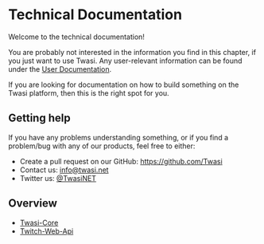 # Technical Documentation
Welcome to the technical documentation!

You are probably not interested in the information you find in this chapter,
if you just want to use Twasi. Any user-relevant information can be found
under the [User Documentation](/user-docs/README.md).

If you are looking for documentation on how to build something on the Twasi
platform, then this is the right spot for you.

## Getting help
If you have any problems understanding something, or if you find a problem/bug
with any of our products, feel free to either:
- Create a pull request on our GitHub: https://github.com/Twasi
- Contact us: [info@twasi.net](mailto://info@twasi.net)
- Twitter us: [@TwasiNET](https://twitter.com/TwasiNET)

## Overview

- [Twasi-Core](/technical/twasi-core/README.md)
- [Twitch-Web-Api](/technical/twitch-web-api/README.md)
